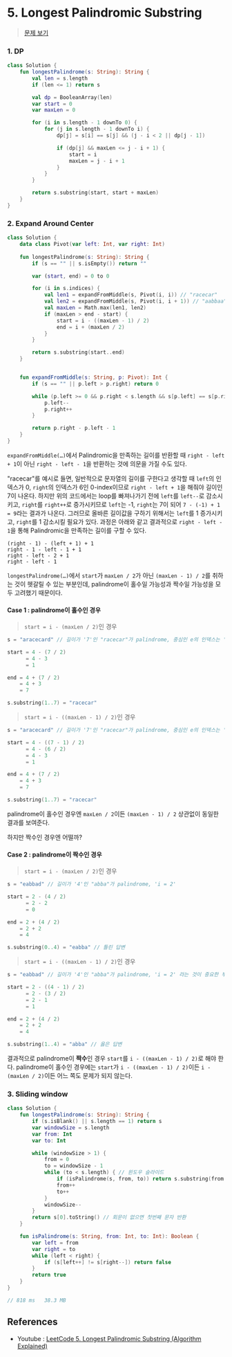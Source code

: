 # 5. Longest Palindromic Substring

> [문제 보기](https://leetcode.com/problems/longest-palindromic-substring/)

### 1. DP

```kotlin
class Solution {
    fun longestPalindrome(s: String): String {
        val len = s.length
        if (len <= 1) return s

        val dp = BooleanArray(len)
        var start = 0
        var maxLen = 0

        for (i in s.length - 1 downTo 0) {
            for (j in s.length - 1 downTo i) {
                dp[j] = s[i] == s[j] && (j - i < 2 || dp[j - 1])

                if (dp[j] && maxLen <= j - i + 1) {
                    start = i
                    maxLen = j - i + 1
                }
            }
        }

        return s.substring(start, start + maxLen)
    }
}
```

### 2. Expand Around Center

```kotlin
class Solution {
    data class Pivot(var left: Int, var right: Int)
    
    fun longestPalindrome(s: String): String {
        if (s == "" || s.isEmpty()) return ""

        var (start, end) = 0 to 0

        for (i in s.indices) {
            val len1 = expandFromMiddle(s, Pivot(i, i)) // "racecar"
            val len2 = expandFromMiddle(s, Pivot(i, i + 1)) // "aabbaa"
            val maxLen = Math.max(len1, len2)
            if (maxLen > end - start) {
                start = i - ((maxLen - 1) / 2)
                end = i + (maxLen / 2)
            }
        }

        return s.substring(start..end)
    }


    fun expandFromMiddle(s: String, p: Pivot): Int {
        if (s == "" || p.left > p.right) return 0

        while (p.left >= 0 && p.right < s.length && s[p.left] == s[p.right]) {
            p.left--
            p.right++
        }

        return p.right - p.left - 1
    }
}
```

`expandFromMiddle(…)`에서 Palindromic을 만족하는 길이를 반환할 때 `right - left + 1`이 아닌 `right - left - 1`을 반환하는 것에 의문을 가질 수도 있다.

"racecar"를 예시로 들면, 일반적으로 문자열의 길이를 구한다고 생각할 때 `left`의 인덱스가 0, `right`의 인덱스가 6인 0-index이므로 `right - left + 1`을 해줘야 길이인 7이 나온다. 하지만 위의 코드에서는 loop를 빠져나가기 전에 `left`를 `left--`로 감소시키고, `right`를 `right++`로 증가시키므로 `left`는 -1, `right`는 7이 되어 `7 - (-1) + 1 = 9`라는 결과가 나온다. 그러므로 올바른 길이값을 구하기 위해서는 `left`를 1 증가시키고, `right`를 1 감소시킬 필요가 있다. 과정은 아래와 같고 결과적으로 `right - left - 1`을 통해 Palindromic을 만족하는 길이를 구할 수 있다.

```
(right - 1) - (left + 1) + 1
right - 1 - left - 1 + 1
right - left - 2 + 1
right - left - 1
```

`longestPalindrome(…)`에서 `start`가 `maxLen / 2`가 아닌 `(maxLen - 1) / 2`를 취하는 것이 헷갈릴 수 있는 부분인데, palindrome이 홀수일 가능성과 짝수일 가능성을 모두 고려했기 때문이다.

#### Case 1 : palindrome이 홀수인 경우 

> `start = i - (maxLen / 2)`인 경우

```kotlin
s = "aracecard" // 길이가 '7'인 "racecar"가 palindrome, 중심인 e의 인덱스는 '4'

start = 4 - (7 / 2)
      = 4 - 3
      = 1

end = 4 + (7 / 2)
    = 4 + 3
    = 7

s.substring(1..7) = "racecar"
```

> `start = i - ((maxLen - 1) / 2)`인 경우

```kotlin
s = "aracecard" // 길이가 '7'인 "racecar"가 palindrome, 중심인 e의 인덱스는 '4'

start = 4 - ((7 - 1) / 2)
      = 4 - (6 / 2)
      = 4 - 3
      = 1

end = 4 + (7 / 2)
    = 4 + 3
    = 7

s.substring(1..7) = "racecar"
```

palindrome이 홀수인 경우엔 `maxLen / 2`이든 `(maxLen - 1) / 2` 상관없이 동일한 결과를 보여준다.

하지만 짝수인 경우엔 어떨까?

#### Case 2 : palindrome이 짝수인 경우

> `start = i - (maxLen / 2)`인 경우

```kotlin
s = "eabbad" // 길이가 '4'인 "abba"가 palindrome, 'i = 2'

start = 2 - (4 / 2)
      = 2 - 2
      = 0

end = 2 + (4 / 2)
    = 2 + 2
    = 4

s.substring(0..4) = "eabba" // 틀린 답변
```

> `start = i - ((maxLen - 1) / 2)`인 경우

```kotlin
s = "eabbad" // 길이가 '4'인 "abba"가 palindrome, 'i = 2' 라는 것이 중요한 부분!!

start = 2 - ((4 - 1) / 2)
      = 2 - (3 / 2)
      = 2 - 1
      = 1

end = 2 + (4 / 2)
    = 2 + 2
    = 4

s.substring(1..4) = "abba" // 옳은 답변
```

결과적으로 palindrome이 **짝수**인 경우 `start`를 `i - ((maxLen - 1) / 2)`로 해야 한다. palindrome이 홀수인 경우에는 `start`가 `i - ((maxLen - 1) / 2)`이든 `i - (maxLen / 2)`이든 어느 쪽도 문제가 되지 않는다.

### 3. Sliding window

```kotlin
class Solution {
    fun longestPalindrome(s: String): String {
        if (s.isBlank() || s.length == 1) return s
        var windowSize = s.length
        var from: Int
        var to: Int

        while (windowSize > 1) {
            from = 0
            to = windowSize - 1
            while (to < s.length) { // 윈도우 슬라이드
                if (isPalindrome(s, from, to)) return s.substring(from..to)
                from++
                to++
            }
            windowSize--
        }
        return s[0].toString() // 회문이 없으면 첫번째 문자 반환
    }

    fun isPalindrome(s: String, from: Int, to: Int): Boolean {
        var left = from
        var right = to
        while (left < right) {
            if (s[left++] != s[right--]) return false
        }
        return true
    }
}

// 818 ms	38.3 MB
```

## References

- Youtube : [LeetCode 5. Longest Palindromic Substring (Algorithm Explained)](https://youtu.be/y2BD4MJqV20)